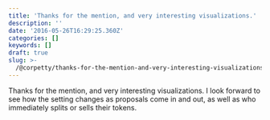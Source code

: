 ```yaml
---
title: 'Thanks for the mention, and very interesting visualizations.'
description: ''
date: '2016-05-26T16:29:25.360Z'
categories: []
keywords: []
draft: true
slug: >-
  /@corpetty/thanks-for-the-mention-and-very-interesting-visualizations-abb18c3523d0
---
```


Thanks for the mention, and very interesting visualizations. I look forward to see how the setting changes as proposals come in and out, as well as who immediately splits or sells their tokens.